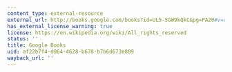 ```yaml
---
content_type: external-resource
external_url: http://books.google.com/books?id=UL5-5GW9kQkC&pg=PA20#v=onepage
has_external_license_warning: true
license: https://en.wikipedia.org/wiki/All_rights_reserved
status: ''
title: Google Books
uid: af22b7f4-d064-4628-b678-b7b6d673e809
wayback_url: ''
---
```

